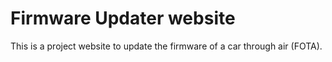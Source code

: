 # Firmware Updater website
This is a project website to update the firmware of a car through air (FOTA).
